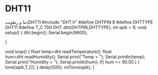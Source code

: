 # DHT11
دما و رطوبتDHT11
#include "DHT.h"
#define DHTPIN 8
#define DHTTYPE DHT11
#define T_C 700
DHT dht(DHTPIN,DHTTYPE);
int spik = 6;
void setup() {
  dht.begin();
  Serial.begin(9600);

}

void loop() {
  float temp=dht.readTemperature();
  float hum=dht.readHumidity();
  Serial.print("Temp = ");
  Serial.println(temp);
  Serial.print("Humidity = ");
  Serial.println(hum);
  if( hum >= 90.00 )
  {
   tone(spik,T_C);
  }
  delay(500);
  noTone(spik);
}
